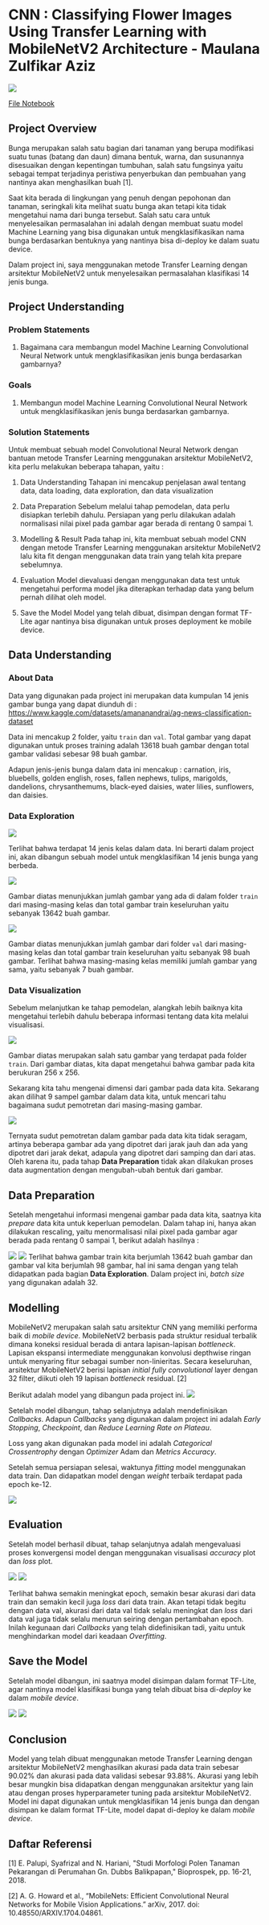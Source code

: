 # **CNN : Classifying Flower Images Using Transfer Learning with MobileNetV2 Architecture - Maulana Zulfikar Aziz**

![](https://github.com/Maulanaaz/data-science-projects/blob/main/projects/flower_images_classification/Images/ML%20PROJECT.png)

[File Notebook](https://github.com/Maulanaaz/data-science-projects/blob/main/projects/flower_images_classification/Flower_Image_Classifications.ipynb)


## **Project Overview**
Bunga merupakan salah satu bagian dari tanaman yang berupa modifikasi suatu tunas (batang dan daun) dimana bentuk, warna, dan susunannya disesuaikan dengan kepentingan tumbuhan, salah satu fungsinya yaitu sebagai tempat terjadinya peristiwa penyerbukan dan pembuahan yang nantinya akan menghasilkan buah [1].

Saat kita berada di lingkungan yang penuh dengan pepohonan dan tanaman, seringkali kita melihat suatu bunga akan tetapi kita tidak mengetahui nama dari bunga tersebut. Salah satu cara untuk menyelesaikan permasalahan ini adalah dengan membuat suatu model Machine Learning yang bisa digunakan untuk mengklasifikasikan nama bunga berdasarkan bentuknya yang nantinya bisa di-deploy ke dalam suatu device.

Dalam project ini, saya menggunakan metode Transfer Learning dengan arsitektur MobileNetV2 untuk menyelesaikan permasalahan klasifikasi 14 jenis bunga.
## **Project Understanding**
### Problem Statements

1. Bagaimana cara membangun model Machine Learning Convolutional Neural Network untuk mengklasifikasikan jenis bunga berdasarkan gambarnya?

### Goals

1. Membangun model Machine Learning Convolutional Neural Network untuk mengklasifikasikan jenis bunga berdasarkan gambarnya.

### Solution Statements
Untuk membuat sebuah model Convolutional Neural Network dengan bantuan metode Transfer Learning menggunakan arsitektur MobileNetV2, kita perlu melakukan beberapa tahapan, yaitu :    

1. Data Understanding
   Tahapan ini mencakup penjelasan awal tentang data, data loading, data exploration, dan data visualization

2. Data Preparation
   Sebelum melalui tahap pemodelan, data perlu disiapkan terlebih dahulu. Persiapan yang perlu dilakukan adalah normalisasi nilai pixel pada gambar agar berada di rentang 0 sampai 1.

3. Modelling & Result
   Pada tahap ini, kita membuat sebuah model CNN dengan metode Transfer Learning menggunakan arsitektur MobileNetV2 lalu kita fit dengan menggunakan data train yang telah kita prepare sebelumnya.

4. Evaluation
   Model dievaluasi dengan menggunakan data test untuk mengetahui performa model jika diterapkan terhadap data yang belum pernah dilihat oleh model.

5. Save the Model
   Model yang telah dibuat, disimpan dengan format TF-Lite agar nantinya bisa digunakan untuk proses deployment ke mobile device.

## **Data Understanding**

### About Data
Data yang digunakan pada project ini merupakan data kumpulan 14 jenis gambar bunga yang dapat diunduh di : https://www.kaggle.com/datasets/amananandrai/ag-news-classification-dataset

Data ini mencakup 2 folder, yaitu `train` dan `val`. Total gambar yang dapat digunakan untuk proses training adalah 13618 buah gambar dengan total gambar validasi sebesar 98 buah gambar.

Adapun jenis-jenis bunga dalam data ini mencakup : carnation, iris, bluebells, golden english, roses, fallen nephews, tulips, marigolds, dandelions, chrysanthemums, black-eyed daisies, water lilies, sunflowers, dan daisies.
### Data Exploration

![](https://github.com/Maulanaaz/data-science-projects/blob/main/projects/flower_images_classification/Images/2_explor_1.png)

Terlihat bahwa terdapat 14 jenis kelas dalam data. Ini berarti dalam project ini, akan dibangun sebuah model untuk mengklasifikan 14 jenis bunga yang berbeda. 

![](https://github.com/Maulanaaz/data-science-projects/blob/main/projects/flower_images_classification/Images/2_explor_2.png)

Gambar diatas menunjukkan jumlah gambar yang ada di dalam folder `train` dari masing-masing kelas dan total gambar train keseluruhan yaitu sebanyak 13642 buah gambar.

![](https://github.com/Maulanaaz/data-science-projects/blob/main/projects/flower_images_classification/Images/2_explor_3.png)

Gambar diatas menunjukkan jumlah gambar dari folder `val` dari masing-masing kelas dan total gambar train keseluruhan yaitu sebanyak 98 buah gambar. Terlihat bahwa masing-masing kelas memiliki jumlah gambar yang sama, yaitu sebanyak 7 buah gambar.

### Data Visualization

Sebelum melanjutkan ke tahap pemodelan, alangkah lebih baiknya kita mengetahui terlebih dahulu beberapa informasi tentang data kita melalui visualisasi.

![](https://github.com/Maulanaaz/data-science-projects/blob/main/projects/flower_images_classification/Images/2_explor_5.png)

Gambar diatas merupakan salah satu gambar yang terdapat pada folder `train`. Dari gambar diatas, kita dapat mengetahui bahwa gambar pada kita berukuran 256 x 256. 

Sekarang kita tahu mengenai dimensi dari gambar pada data kita. Sekarang akan dilihat 9 sampel gambar dalam data kita, untuk mencari tahu bagaimana sudut pemotretan dari masing-masing gambar.

![](https://github.com/Maulanaaz/data-science-projects/blob/main/projects/flower_images_classification/Images/2_explor_6.png)

Ternyata sudut pemotretan dalam gambar pada data kita tidak seragam, artinya beberapa gambar ada yang dipotret dari jarak jauh dan ada yang dipotret dari jarak dekat, adapula yang dipotret dari samping dan dari atas. Oleh karena itu, pada tahap **Data Preparation** tidak akan dilakukan proses data augmentation dengan mengubah-ubah bentuk dari gambar.
## **Data Preparation**

Setelah mengetahui informasi mengenai gambar pada data kita, saatnya kita _prepare_ data kita untuk keperluan pemodelan. Dalam tahap ini, hanya akan dilakukan rescaling, yaitu menormalisasi nilai pixel pada gambar agar berada pada rentang 0 sampai 1, berikut adalah hasilnya :

![](https://github.com/Maulanaaz/data-science-projects/blob/main/projects/flower_images_classification/Images/2_explor_7.png)
![](https://github.com/Maulanaaz/data-science-projects/blob/main/projects/flower_images_classification/Images/2_explor_8.png)
Terlihat bahwa gambar train kita berjumlah 13642 buah gambar dan gambar val kita berjumlah 98 gambar, hal ini sama dengan yang telah didapatkan pada bagian **Data Exploration**. Dalam project ini, _batch size_ yang digunakan adalah 32.

## **Modelling**

MobileNetV2 merupakan salah satu arsitektur CNN yang memiliki performa baik di _mobile device_. MobileNetV2 berbasis pada struktur residual terbalik dimana koneksi residual berada di antara lapisan-lapisan _bottleneck_. Lapisan ekspansi intermediate menggunakan konvolusi depthwise ringan untuk menyaring fitur sebagai sumber non-linieritas. Secara keseluruhan, arsitektur MobileNetV2 berisi lapisan _initial fully convolutional_ layer dengan 32 filter, diikuti oleh 19 lapisan _bottleneck_ residual. [2]

Berikut adalah model yang dibangun pada project ini.
![](https://github.com/Maulanaaz/data-science-projects/blob/main/projects/flower_images_classification/Images/2_explor_9.png)

Setelah model dibangun, tahap selanjutnya adalah mendefinisikan _Callbacks_. Adapun _Callbacks_ yang digunakan dalam project ini adalah _Early Stopping_, _Checkpoint_, dan _Reduce Learning Rate on Plateau_.

Loss yang akan digunakan pada model ini adalah _Categorical Crossentrophy_ dengan _Optimizer_ Adam dan _Metrics_ _Accuracy_.

Setelah semua persiapan selesai, waktunya _fitting_ model menggunakan data train. Dan didapatkan model dengan _weight_ terbaik terdapat pada epoch ke-12.

![](https://github.com/Maulanaaz/data-science-projects/blob/main/projects/flower_images_classification/Images/2_explor_10.png)

## **Evaluation**

Setelah model berhasil dibuat, tahap selanjutnya adalah mengevaluasi proses konvergensi model dengan menggunakan visualisasi _accuracy_ plot dan _loss_ plot.

![](https://github.com/Maulanaaz/data-science-projects/blob/main/projects/flower_images_classification/Images/2_explor_11.png)
![](https://github.com/Maulanaaz/data-science-projects/blob/main/projects/flower_images_classification/Images/2_explor_12.png)

Terlihat bahwa semakin meningkat epoch, semakin besar akurasi dari data train dan semakin kecil juga _loss_ dari data train. Akan tetapi tidak begitu dengan data val, akurasi dari data val tidak selalu meningkat dan _loss_ dari data val juga tidak selalu menurun seiring dengan pertambahan epoch. Inilah kegunaan dari _Callbacks_ yang telah didefinisikan tadi, yaitu untuk menghindarkan model dari keadaan _Overfitting_.

## **Save the Model**

Setelah model dibangun, ini saatnya model disimpan dalam format TF-Lite, agar nantinya model klasifikasi bunga yang telah dibuat bisa di-_deploy_ ke dalam _mobile device_.

![](https://github.com/Maulanaaz/data-science-projects/blob/main/projects/flower_images_classification/Images/2_explor_13.png)
![](https://github.com/Maulanaaz/data-science-projects/blob/main/projects/flower_images_classification/Images/2_explor_14.png)

## **Conclusion**

Model yang telah dibuat menggunakan metode Transfer Learning dengan arsitektur MobileNetV2 menghasilkan akurasi pada data train sebesar 90.02% dan akurasi pada data validasi sebesar 93.88%. Akurasi yang lebih besar mungkin bisa didapatkan dengan menggunakan arsitektur yang lain atau dengan proses hyperparameter tuning pada arsitektur MobileNetV2. Model ini dapat digunakan untuk mengklasifikan 14 jenis bunga dan dengan disimpan ke dalam format TF-Lite, model dapat di-deploy ke dalam _mobile device_.

## **Daftar Referensi**
[1] E. Palupi, Syafrizal and N. Hariani, "Studi Morfologi Polen Tanaman Pekarangan di Perumahan Gn. Dubbs Balikpapan," Bioprospek, pp. 16-21, 2018.

[2] A. G. Howard et al., “MobileNets: Efficient Convolutional Neural Networks for Mobile Vision Applications.” arXiv, 2017. doi: 10.48550/ARXIV.1704.04861.
